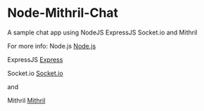 Node-Mithril-Chat
=================

A sample chat app using NodeJS ExpressJS Socket.io and Mithril

For more info:  Node.js [Node.js](http://nodejs.org)

ExpressJS [Express](http://expressjs.com)

Socket.io [Socket.io](http://socket.io)

and

Mithril [Mithril](http://lhorie.github.io/mithril/index.html)
